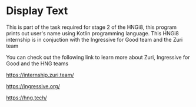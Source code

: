# Display Text

This is part of the task required for stage 2 of the HNGi8, this program prints out user's name using Kotlin programming language.
This HNGi8 internship is in conjuction with the Ingressive for Good team and the Zuri team

You can check out the following link to learn more about Zuri, Ingressive for Good and the HNG teams

https://internship.zuri.team/

https://ingressive.org/

https://hng.tech/
